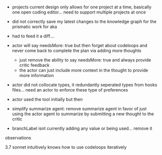 - projects current design only allows for one project at a time, basically one open coding editor... need to support multiple projects at once

- did not correctly save my latest changes to the knowledge graph for the prismatic work for aka
- had to feed it a diff....

- actor will say needsMore: true but then forget about codeloops and never come back to complete the plan via adding more thoughts

  - just remove the ability to say needsMore: true and always provide critic feedback
  - the actor can just include more context in the thought to provide more information

- actor did not collocate types, it redundantly seperated types from hooks files... need an actor to enforce these type of preferences

- actor used the tool initially but then

- simplify summarize agent: remove summarize agent in favor of just using the actor agent to summarize by submitting a new thought to the critic
- branchLabel isnt currently adding any value or being used... remove it

observations

3.7 sonnet intuitively knows how to use codeloops iteratively
